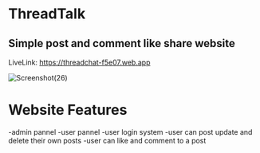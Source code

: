 # ThreadTalk
## Simple post and comment like share website

LiveLink: https://threadchat-f5e07.web.app

![Screenshot(26)](https://github.com/Francis4402/TheadTalk-clientside/assets/91011882/16feb869-ce57-465e-8654-a3bfaf72b330)


# Website Features
  -admin pannel
  -user pannel
  -user login system
  -user can post update and delete their own posts
  -user can like and comment to a post
